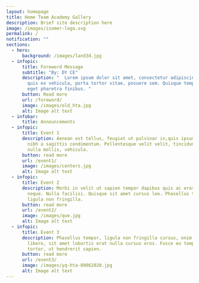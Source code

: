 ```yaml
---
layout: homepage
title: Home Team Academy Gallery
description: Brief site description here
image: /images/isomer-logo.svg
permalink: /
notification: ""
sections:
  - hero:
      background: /images/land3d.jpg
  - infopic:
      title: Foreword Message
      subtitle: "By: DY CE"
      description: "  Lorem ipsum dolor sit amet, consectetur adipiscing elit. Cras
        quis ex vehicula, porta tortor vitae, posuere sem. Quisque tempor neque
        eget pharetra finibus. "
      button: Read more
      url: /foreword/
      image: /images/old_hta.jpg
      alt: Image alt text
  - infobar:
      title: Announcements
  - infopic:
      title: Event 1
      description: Aenean est tellus, feugiat ut pulvinar in,quis ipsum. Ut ornare
        nibh a sagittis condimentum. Pellentesque velit velit, tincidunt eget
        nulla mollis, vehicula.
      button: read more
      url: /event1/
      image: /images/centers.jpg
      alt: Image alt text
  - infopic:
      title: Event 2
      description: Morbi in velit ut sapien tempor dapibus quis ac eros. Ut a sapien
        neque. Nulla facilisi. Quisque sit amet cursus leo. Phasellus tempor,
        ligula non fringilla.
      button: read more
      url: /event2/
      image: /images/que.jpg
      alt: Image alt text
  - infopic:
      title: Event 3
      description: Phasellus tempor, ligula non fringilla cursus, enim sem efficitur
        libero, sit amet lobortis erat nulla cursus eros. Fusce eu tempor
        tortor, ut hendrerit sapien.
      button: read more
      url: /event3/
      image: /images/yq-hta-09062020.jpg
      alt: Image alt text
---
```


